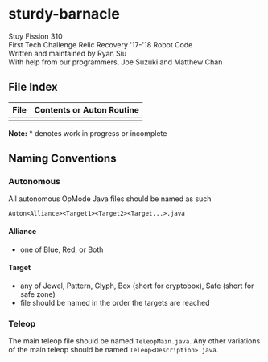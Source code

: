 # sturdy-barnacle
Stuy Fission 310<br>
First Tech Challenge Relic Recovery '17-'18 Robot Code<br>
Written and maintained by Ryan Siu<br>
With help from our programmers, Joe Suzuki and Matthew Chan

## File Index

| File                    | Contents or Auton Routine                              |
| ----------------------- | ------------------------------------------------------ |
|                         | 

**Note:** \* denotes work in progress or incomplete

## Naming Conventions

### Autonomous
All autonomous OpMode Java files should be named as such
```
Auton<Alliance><Target1><Target2><Target...>.java
```

#### Alliance 
- one of Blue, Red, or Both

#### Target
- any of Jewel, Pattern, Glyph, Box (short for cryptobox), Safe (short for safe zone)
- file should be named in the order the targets are reached

### Teleop
The main teleop file should be named ```TeleopMain.java```. Any other variations of the main teleop should be named ```Teleop<Description>.java```.
